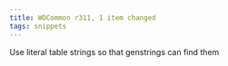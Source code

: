 ```yaml
---
title: WOCommon r311, 1 item changed
tags: snippets
---
```


Use literal table strings so that genstrings can find them
